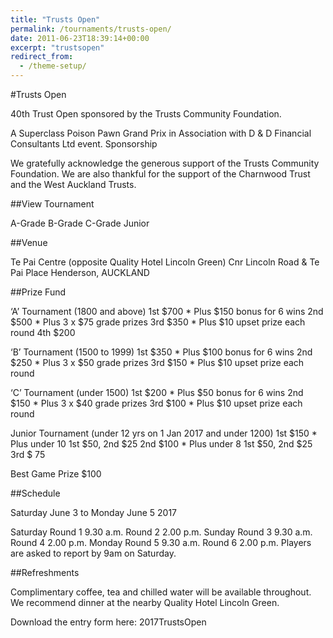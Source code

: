 ```yaml
---
title: "Trusts Open"
permalink: /tournaments/trusts-open/
date: 2011-06-23T18:39:14+00:00
excerpt: "trustsopen"
redirect_from:
  - /theme-setup/
---
```

#Trusts Open

40th Trust Open sponsored by the Trusts Community Foundation.

A Superclass Poison Pawn Grand Prix in Association with D & D Financial Consultants Ltd event.
Sponsorship

We gratefully acknowledge the generous support of the Trusts Community Foundation. We are also thankful for the support of the Charnwood Trust and the West Auckland Trusts.

##View Tournament

A-Grade  B-Grade  C-Grade  Junior

##Venue

Te Pai Centre (opposite Quality Hotel Lincoln Green) Cnr Lincoln Road & Te Pai Place Henderson, AUCKLAND

##Prize Fund

‘A’ Tournament (1800 and above)
1st      $700     * Plus $150 bonus for 6 wins
2nd    $500     * Plus 3 x $75 grade prizes
3rd     $350     * Plus $10 upset prize each round
4th     $200

‘B’ Tournament (1500 to 1999)
1st       $350    * Plus $100 bonus for 6 wins
2nd     $250    * Plus 3 x $50 grade prizes
3rd      $150    * Plus $10 upset prize each round

‘C’ Tournament (under 1500)
1st       $200    * Plus $50 bonus for 6 wins
2nd      $150    * Plus 3 x $40 grade prizes
3rd      $100    * Plus $10 upset prize each round

Junior Tournament (under 12 yrs on 1 Jan 2017 and under 1200)
1st       $150    * Plus under 10 1st $50, 2nd $25
2nd      $100    * Plus under 8 1st $50, 2nd $25
3rd       $ 75

Best Game Prize $100

##Schedule

Saturday June 3 to Monday June 5 2017

Saturday        Round 1    9.30 a.m.
                Round 2    2.00 p.m.
Sunday          Round 3    9.30 a.m.
                Round 4    2.00 p.m.
Monday          Round 5    9.30 a.m.
                Round 6    2.00 p.m.
Players are asked to report by 9am on Saturday.

##Refreshments

Complimentary coffee, tea and chilled water will be available throughout. We recommend dinner at the nearby Quality Hotel Lincoln Green.

Download the entry form here: 2017TrustsOpen
